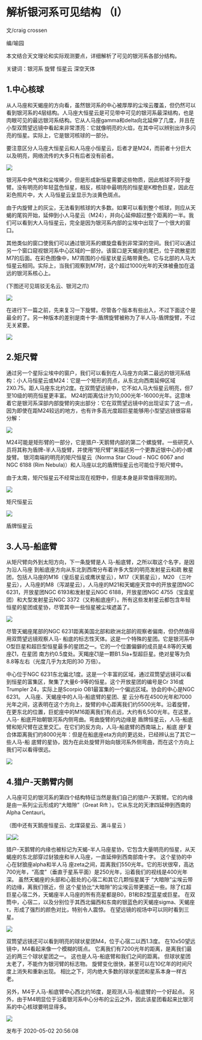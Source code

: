 # 解析银河系可见结构 （I）

文/craig crossen

编/喻园

本文结合天文理论和实际观测要点，详细解析了可见的银河系各部分结构。

关键词：银河系 旋臂 恒星云 深空天体

## 1.中心核球

从人马座和天蝎座的方向看，虽然银河系的中心被厚厚的尘埃云覆盖，但仍然可以看到银河系的4层结构。人马座大恒星云是可见带中可见的银河系最深结构，也是肉眼可见的最远银河系结构。它从人马座gamma和delta向北延伸了几度，并且在小型双筒望远镜中看起来非常漂亮：它就像明亮的火焰，在其中可以辨别出许多闪亮的恒星。实际上，它是银河核球的一部分。

要注意区分人马座大恒星云和人马座小恒星云，后者才是M24，而前者十分巨大以及明亮，网络流传的大多只有后者没有前者。

![](https://pic2.zhimg.com/v2-376cc714ed5967e4f990ac24fd2a5258_720w.jpg?source=d16d100b)

银河系中央气体和尘埃稀少，但是形成新恒星需要这些物质，因此核球不同于旋臂。没有明亮的年轻蓝色恒星，相反，核球中最明亮的恒星是K橙色巨星，因此在彩色照片中，大
人马恒星云呈显示为淡黄色斑点。

由于内旋臂上的灰尘，无法看到核球的大多数。如果可以看到整个核球，则应从天蝎的尾钩开始，延伸到小人马星云（M24），并向心延伸超过整个距离的一半。我们可以看到大人马恒星云，完全是因为银河系内部的尘埃中出现了一个很大的窗口。

其他类似的窗口使我们可以通过银河系的螺旋盘看到非常深的空间。我们可以通过另一个窗口窥视银河系中心区域的一部分。该窗口是天蝎座的尾巴，位于疏散星团M7的后面。在彩色图像中，M7周围的小恒星状星云略带黄色。它与北部的人马大恒星云相同。实际上，当我们观察到M7时，这个超过1000光年的天体被叠加在遥远的银河系核心上。

(下图还可见斑驳无名云、银河之爪)

![](https://pic3.zhimg.com/v2-b194a4fb5f2097ad0f4514564a97ab5b_720w.jpg?source=d16d100b)

  

在进行下一篇之前，先来复习一下旋臂。尽管各个版本有些出入，不过下面这个是最全的了。另一种版本的差别是南十字-盾牌旋臂被称为了半人马-盾牌旋臂，不过无关紧要。

  

![](https://pic3.zhimg.com/v2-4d848315e032fe49ed391d30629be09e_720w.jpg?source=d16d100b)

  

## 2.矩尺臂

通过另一个星际尘埃中的窗户，我们可以看到在人马座方向第二最远的银河系结构：小人马恒星云或M24：它是一个矩形的亮点，从东北向西南延伸区域2X0.75。距人马座东北约2度。在双筒望远镜中，它不如人马大恒星云明亮，但7至10级的明亮恒星更丰富。
M24的距离估计为10,000光年-16000光年。这意味着它是银河系深部内部旋臂的突出部分：它在双筒望远镜中的出现证实了这一点，因为即使在距M24较远的地方，也有许多高光度超巨星能够用小型望远镜很容易分解：

![](https://pic3.zhimg.com/v2-45dcf04bc11539508d5212f4e2df7532_720w.jpg?source=d16d100b)

  

M24可能是矩形臂的一部分，它是猎户-天鹅臂内部的第二个螺旋臂。一些研究人员将其称为盾牌-半人马旋臂，并使用“矩尺臂”来描述另一个更靠近银中心的小螺旋臂。
银河南端的明亮的矩尺恒星云（Norma Star Cloud - NGC 6067 and NGC 6188 (Rim
Nebula)）和人马座以北的盾牌恒星云也可能位于矩尺臂中。

由于太南，矩尺恒星云不经常出现在视野中，但是本身是非常值得观测的。

![](https://pic2.zhimg.com/v2-953b3e6be2586f3626fe0945dfffcb4f_720w.jpg?source=d16d100b)

矩尺恒星云

  

![](https://pic1.zhimg.com/v2-a3221588e87413bbd860570c5c8d5f04_720w.jpg?source=d16d100b)

盾牌恒星云

## 3.人马-船底臂

从矩尺臂向外到太阳方向，下一条旋臂是人 马-船底臂，之所以取这个名字，是因为沿人马座 到船底座方向从东北到西南分布着许多大型的明亮发射星云和疏
散星团，包括人马座的M16（皇后星云或鹰状星云），M17（天鹅星云），M20
（三叶星云），人马座的M8（泻湖星云），人马座的M21和天蝎座天宫中的开放星团NGC 6231，开放星团NGC 6193和发射星云NGC
6188，开放星团NGC 4755（宝盒星团）和大型发射星云NGC
3372（又称船底座F）。所有这些发射星云都包含年轻恒星的星团或星协，尽管其中一些恒星被尘埃遮盖了。

  

![](https://pic1.zhimg.com/v2-b4904539f7fa09cc8c130971e78f4626_720w.jpg?source=d16d100b)

  

尽管天蝎座尾部的NGC 6231距离美国北部和欧洲北部的观察者偏南，但仍然值得用双筒望远镜观察人马-
船底的标志性天体。这是一个特殊的星团。它是银河系中O型巨星和超巨型恒星最多的星团之一。它的一个位置偏僻的成员是4.8等的天蝎座ζ1，在星团
南方约0.5度处。天羯座ζ1是一颗B1.5la+型超巨星。绝对星等为负8.8等左右（光度几乎为太阳的30 万倍）。

中心位于NGC 6231东北偏北1度。这是一个丰富的区域，通过双筒望远镜可以看到恒星的富集区，聚集了大量6-9等的恒星。这个开放星团的编号是Cr
316或Trumpler 24，实际上是Scorpio OB1最富集的一个偏远区域。协会的中心是NGC 6231。 人马座、天蝎座中的人马-船底臂的星团、星
云分布在4500光年和7000光年之间，这表明在这个方向上，旋臂的中心距离我们约5500光年。沿着旋臂，在更东北的位置，巨蛇座中的M16距离我们有点远，大约有6,500光年。在这里，人马-
船底开始朝银河系内侧弯曲。弯曲旋臂的内边缘是 盾牌恒星云，人马-船底臂和矩尺臂在这里交汇。在它们的反方向，人马-船底臂的西南端上，船底
座F复合体距离我们约8000光年：但是在船底座eta方向的更远处，已经辨认出了其它一些人马-船
底臂的星协，因为在此处旋臂开始向银河系外侧弯曲，而在这个方向上我们可以看得很远。

  

![](https://pic1.zhimg.com/v2-7753a46fb8d1c541da05e7a3329e1a28_720w.jpg?source=d16d100b)

  

## 4.猎户-天鹅臂内侧

人马座可见的银河系的第四个结构特征当然是我们自己的猎户-天鹅臂。它的内缘是由一系列尘云形成的“大暗隙”（Great Rift
）。它从东北的天津四延伸到西南的Alpha Centauri。

（图中还有天鹅座恒星云、北煤袋星云、漏斗星云 ）

  

![](https://pic1.zhimg.com/v2-b6b47f7b331508c965d38849a5e8b2c1_720w.jpg?source=d16d100b)![](https://pic2.zhimg.com/v2-5198907f8fd1403bd4bfb87b0fc5d040_720w.png?source=d16d100b)

猎户-天鹅臂的内缘也被标记为天蝎-半人马座星协，它包含大量明亮的恒星，从天蝎座的东北部穿过豺狼座和半人马座，一直延伸到西南部南十字。
这个星协的中心在豺狼座alpha和半人马
座zeta之间，距离我们550光年。它的形状很窄，高达700光年，“高度”（垂直于星系平面）是250光年，沿着我们的视线是400光年深。
虽然天蝎座的头部和心脏处的心宿二和其它几颗恒星属于 “大暗隙”尘埃云带的边缘，离我们很近，但
这个星协比“大暗隙”的尘埃云带更接近一些。除了红超巨星心宿二外，天蝎座半人马座的所有亮星都是B0，B1和B2型蓝星或巨星。
在双筒中，心宿二，以及分别位于其西北偏西和东南的银蓝色的天蝎座sigma、天蝎座τ，形成了强烈的颜色对比，特别令人震惊。 在望远镜的视场中可以同时看到三星。

  

![](https://pica.zhimg.com/v2-a13c7efd8b919555141eb68552d1a706_720w.jpg?source=d16d100b)

  

双筒望远镜还可以看到明亮的球状星团M4，位于心宿二以西1.3度。 在10x50望远镜中，M4看起来像一个模糊的斑点。
它离我们有7200光年的距离，是离我们最近的两三个球状星团之一。 这也是人马-船底臂和我们之间的距离。 但球状星团太老了，不能作为银河臂的标志物。
旋臂变化很快，甚至可以在10亿年的时间尺度上消失和重新出现。 相比之下，河内绝大多数的球状星团和星系本身一样古老。

另外，M4于人马-船底臂中心西北约16度，是观测人马-船底臂的一个好起点。
另外，由于M4明显位于沿着银河系中心分布的尘云之外，因此该星团看起来比银河系的中心核球要明显得多。

  

![](https://pic3.zhimg.com/v2-41527139b6c127c0dd27b1fde1a014e5_720w.jpg?source=d16d100b)

发布于 2020-05-02 20:56:08


